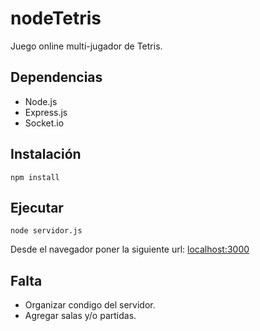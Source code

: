 # nodeTetris

Juego online multi-jugador de Tetris.

## Dependencias

* Node.js
* Express.js
* Socket.io

## Instalación

```
npm install
```

## Ejecutar

```
node servidor.js
```
Desde el navegador poner la siguiente url: [localhost:3000](http://localhost:3000)

## Falta

* Organizar condigo del servidor.
* Agregar salas y/o partidas.
